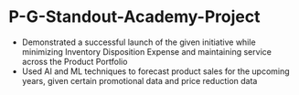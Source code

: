 # P-G-Standout-Academy-Project
- Demonstrated a successful launch of the given initiative while minimizing Inventory Disposition Expense and maintaining service across the Product Portfolio
- Used AI and ML techniques to forecast product sales for the upcoming years, given certain promotional data and price reduction data
